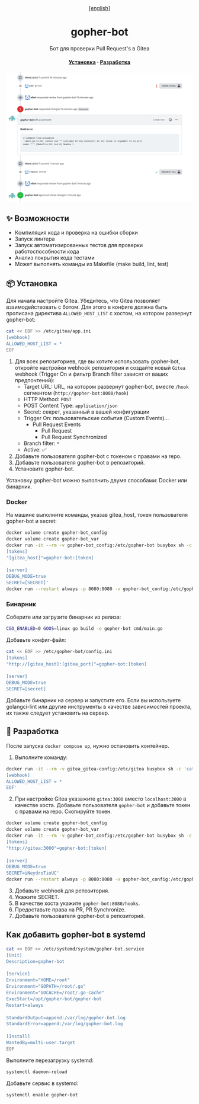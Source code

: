 <div align="center">
    <a href="README.md">[english]</a>
</div>

<div align="center">

# gopher-bot

Бот для проверки Pull Request's в Gitea

<h4>
  <a href="#-установка">Установка</a>
  ·
  <a href="#-разработка">Разработка</a>
</h4>

![alt text](https://github.com/nfort/gopher-bot/blob/main/screenshot.png?raw=true)

</div>

## ✨ Возможности

- Компиляция кода и проверка на ошибки сборки
- Запуск линтера
- Запуск автоматизированных тестов для проверки работоспособности кода
- Анализ покрытия кода тестами 
- Может выполнять команды из Makefile (make build, lint, test)

## 📦 Установка

Для начала настройте Gitea. Убедитесь, что Gitea позволяет взаимодействовать с ботом.
Для этого в конфиге должна быть прописана директива `ALLOWED_HOST_LIST` с хостом, на котором развернут gopher-bot:

```bash
cat << EOF >> /etc/gitea/app.ini
[webhook]
ALLOWED_HOST_LIST = *
EOF
```
1. Для всех репозиториев, где вы хотите использовать gopher-bot, откройте настройки webhook репозитория и создайте новый `Gitea` webhook (Trigger On и фильтр Branch filter  зависят от ваших предпочтений):
    * Target URL: URL, на котором развернут gopher-bot, вместе `/hook` сегментом (`http://gopher-bot:8080/hook`)
    * HTTP Method: `POST`
    * POST Content Type: `application/json`
    * Secret: секрет, указанный в вашей конфигурации
    * Trigger On: пользовательские события (Custom Events)…
      * Pull Request Events
        * Pull Request
        * Pull Request Synchronized
    * Branch filter: `*`
    * Active: ✅
2. Добавьте пользователя gopher-bot c токеном c правами на repo.
3. Добавьте пользователя gopher-bot в репозиторий.
4. Установите gopher-bot.

Установку gopher-bot можно выполнить двумя способами: Docker или бинарник.

### Docker

На машине выполните команды, указав gitea_host, токен пользователя gopher-bot и secret:

```bash
docker volume create gopher-bot_config
docker volume create gopher-bot_var
docker run -it --rm -v gopher-bot_config:/etc/gopher-bot busybox sh -c 'cat << EOF >> /etc/gopher-bot/config.ini
[tokens]
"[gitea_host]"=gopher-bot:[token]

[server]
DEBUG_MODE=true
SECRET=[SECRET]'
docker run --restart always -p 8080:8080 -v gopher-bot_config:/etc/gopher-bot -v gopher-bot_var:/var/gopher-bot --name gopher-bot nfort/gopher-bot:1.0.0
```

### Бинарник

Соберите или загрузите бинарник из релиза:

```bash
CGO_ENABLED=0 GOOS=linux go build -o gopher-bot cmd/main.go
```

Добавьте конфиг-файл:

```bash
cat << EOF >> /etc/gopher-bot/config.ini
[tokens]
"http://[gitea_host]:[gitea_port]"=gopher-bot:[token]

[server]
DEBUG_MODE=true
SECRET=[secret]
```

Добавьте бинарник на сервер и запустите его.
Если вы используете golangci-lint или другие инструменты в качестве зависимостей проекта, их также следует установить на сервер.

## 🚀 Разработка

После запуска `docker compose up`, нужно остановить контейнер.

1. Выполните команду:

```bash
docker run -it --rm -v gitea_gitea-config:/etc/gitea busybox sh -c 'cat << EOF >> /etc/gitea/app.ini
[webhook]
ALLOWED_HOST_LIST = *
EOF'
```

2. При настройке Gitea указажите `gitea:3000` вместо `localhost:3000` в качестве хоста.
Добавьте пользователя `gopher-bot` и добавьте токен с правами на repo.
Скопируйте токен.

```bash
docker volume create gopher-bot_config
docker volume create gopher-bot_var
docker run -it --rm -v gopher-bot_config:/etc/gopher-bot busybox sh -c 'cat << EOF >> /etc/gopher-bot/config.ini
[tokens]
"http://gitea:3000"=gopher-bot:[token]

[server]
DEBUG_MODE=true
SECRET=iNeydroTioUC'
docker run --restart always -p 8080:8080 -v gopher-bot_config:/etc/gopher-bot -v gopher-bot_var:/var/gopher-bot --name gopher-bot nfort/gopher-bot:1.0.0
```

3. Добавьте webhook для репозитория.
4. Укажите SECRET.
5. В качестве хоста укажите `gopher-bot:8080/hooks`.
6. Предоставьте права на PR, PR Synchronize.
7. Добавьте пользователя gopher-bot в репозиторий.

## Как добавить gopher-bot в systemd

```bash
cat << EOF >> /etc/systemd/system/gopher-bot.service
[Unit]
Description=gopher-bot

[Service]
Environment="HOME=/root"
Environment="GOPATH=/root/.go"
Environment="GOCACHE=/root/.go-cache"
ExecStart=/opt/gopher-bot/gopher-bot
Restart=always

StandardOutput=append:/var/log/gopher-bot.log
StandardError=append:/var/log/gopher-bot.log

[Install]
WantedBy=multi-user.target
EOF
```

Выполните перезагрузку systemd:

```bash
systemctl daemon-reload
```

Добавьте сервис в systemd:

```bash
systemctl enable gopher-bot
```
